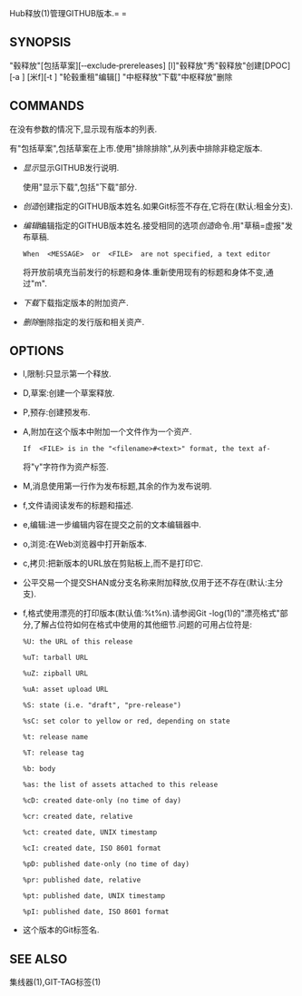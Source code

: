 
Hub释放(1)管理GITHUB版本.= =

## SYNOPSIS

"毂释放"[包括草案][‐‐exclude‐prereleases]  [l<LIMIT>]"毂释放"秀<TAG>"毂释放"创建[DPOC][‐a <file>] [米<MESSAGE>f<FILE>][‐t <target>] <TAG>"轮毂重租"编辑[<options>] <TAG>"中枢释放"下载<TAG>"中枢释放"删除<TAG>

## COMMANDS

在没有参数的情况下,显示现有版本的列表.

有"包括草案",包括草案在上市.使用"排除排除",从列表中排除非稳定版本.

-   *显示*显示GITHUB发行说明<TAG>.

    使用"显示下载",包括"下载"部分.

-   *创造*创建指定的GITHUB版本<TAG>姓名.如果Git标签<TAG>不存在,它将在<TARGET>(默认:租金分支).

-   *编辑*编辑指定的GITHUB版本<TAG>姓名.接受相同的选项*创造*命令.用"草稿=虚报"发布草稿.

    ```
    When  <MESSAGE>  or  <FILE>  are not specified, a text editor
    ```

    将开放前填充当前发行的标题和身体.重新使用现有的标题和身体不变,通过"m".

-   *下载*下载指定版本的附加资产<TAG>.

-   *删除*删除指定的发行版和相关资产<TAG>.

## OPTIONS

-   l,限制:只显示第一个<LIMIT>释放.

-   D,草案:创建一个草案释放.

-   P,预存:创建预发布.

-   A,附加<FILE>在这个版本中附加一个文件作为一个资产.

    ```
    If	<FILE> is in the "<filename>#<text>" format, the text af‐
    ```

    将"γ"字符作为资产标签.

-   M,消息<MESSAGE>使用第一行<MESSAGE>作为发布标题,其余的作为发布说明.

-   f,文件<FILE>请阅读发布的标题和描述<FILE>.

-   e,编辑:进一步编辑内容<FILE>在提交之前的文本编辑器中.

-   o,浏览:在Web浏览器中打开新版本.

-   c,拷贝:把新版本的URL放在剪贴板上,而不是打印它.

-   公平交易<TARGET>一个提交SHAN或分支名称来附加释放,仅用于<TAG>还不存在(默认:主分支).

-   f,格式<FORMAT>使用漂亮的打印版本<FORMAT>(默认值:%t%n).请参阅Git -log(1)的"漂亮格式"部分,了解占位符如何在格式中使用的其他细节.问题的可用占位符是:

    ```
    %U: the URL of this release

    %uT: tarball URL

    %uZ: zipball URL

    %uA: asset upload URL

    %S: state (i.e. "draft", "pre‐release")

    %sC: set color to yellow or red, depending on state

    %t: release name

    %T: release tag

    %b: body

    %as: the list of assets attached to this release

    %cD: created date‐only (no time of day)

    %cr: created date, relative

    %ct: created date, UNIX timestamp

    %cI: created date, ISO 8601 format

    %pD: published date‐only (no time of day)

    %pr: published date, relative

    %pt: published date, UNIX timestamp

    %pI: published date, ISO 8601 format
    ```

-   <TAG>这个版本的Git标签名.

## SEE ALSO

集线器(1),GIT-TAG标签(1)
